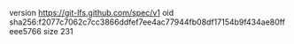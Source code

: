 version https://git-lfs.github.com/spec/v1
oid sha256:f2077c7062c7cc3866ddfef7ee4ac77944fb08df17154b9f434ae80ffeee5766
size 231
